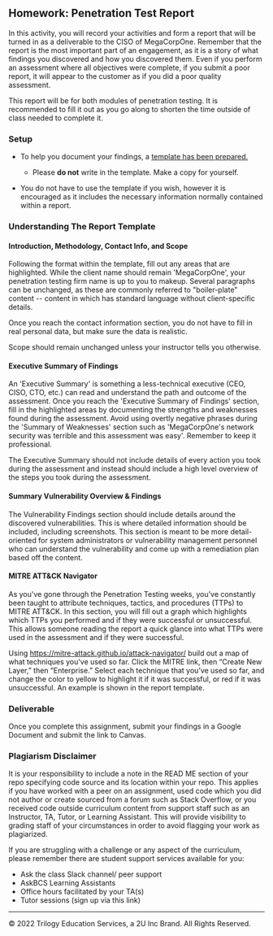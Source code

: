 ## Homework: Penetration Test Report

In this activity, you will record your activities and form a report that will be turned in as a deliverable to the CISO of MegaCorpOne. Remember that the report is the most important part of an engagement, as it is a story of what findings you discovered and how you discovered them. Even if you perform an assessment where all objectives were complete, if you submit a poor report, it will appear to the customer as if you did a poor quality assessment. 

This report will be for both modules of penetration testing. It is recommended to fill it out as you go along to shorten the time outside of class needed to complete it. 

### Setup 

- To help you document your findings, a [template has been prepared.](https://docs.google.com/document/d/1wDIaTVbfBMQyhqnYpsTeAEPFpNj3eTDTnXDg1l8D1x0/edit#heading=h.gjdgxs)

	- Please **do not** write in the template. Make a copy for yourself. 

- You do not have to use the template if you wish, however it is encouraged as it includes the necessary information normally contained within a report.

### Understanding The Report Template
 
#### Introduction, Methodology, Contact Info, and Scope

Following the format within the template, fill out any areas that are highlighted. While the client name should remain 'MegaCorpOne', your penetration testing firm name is up to you to makeup. Several paragraphs can be unchanged, as these are commonly referred to "boiler-plate" content -- content in which has standard language without client-specific details. 

Once you reach the contact information section, you do not have to fill in real personal data, but make sure the data is realistic. 

Scope should remain unchanged unless your instructor tells you otherwise.

#### Executive Summary of Findings

An 'Executive Summary' is something a less-technical executive (CEO, CISO, CTO, etc.) can read and understand the path and outcome of the assessment. Once you reach the 'Executive Summary of Findings' section, fill in the highlighted areas by documenting the strengths and weaknesses found during the assessment. Avoid using overtly negative phrases during the 'Summary of Weaknesses' section such as 'MegaCorpOne's network security was terrible and this assessment was easy'. Remember to keep it professional.

The Executive Summary should not include details of every action you took during the assessment and instead should include a high level overview of the steps you took during the assessment.

#### Summary Vulnerability Overview & Findings

The Vulnerability Findings section should include details around the discovered vulnerabilities. This is where detailed information should be included, including screenshots. This section is meant to be more detail-oriented for system administrators or vulnerability management personnel who can understand the vulnerability and come up with a remediation plan based off the content.

#### MITRE ATT&CK Navigator

As you've gone through the Penetration Testing weeks, you've constantly been taught to attribute techniques, tactics, and procedures (TTPs) to MITRE ATT&CK. In this section, you will fill out a graph which highlights which TTPs you performed and if they were successful or unsuccessful. This allows someone reading the report a quick glance into what TTPs were used in the assessment and if they were successful.

Using https://mitre-attack.github.io/attack-navigator/ build out a map of what techniques you’ve used so far. Click the MITRE link, then “Create New Layer,” then “Enterprise.” Select each technique that you’ve used so far, and change the color to yellow to highlight it if it was successful, or red if it was unsuccessful. An example is shown in the report template.

### Deliverable

Once you complete this assignment, submit your findings in a Google Document and submit the link to Canvas. 

### Plagiarism Disclaimer

It is your responsibility to include a note in the READ ME section of your repo specifying code source and its location within your repo. This applies if you have worked with a peer on an assignment, used code which you did not author or create sourced from a forum such as Stack Overflow, or you received code outside curriculum content from support staff such as an Instructor, TA, Tutor, or Learning Assistant. This will provide visibility to grading staff of your circumstances in order to avoid flagging your work as plagiarized.

If you are struggling with a challenge or any aspect of the curriculum, please remember there are student support services available for you:

* Ask the class Slack channel/ peer support
* AskBCS Learning Assistants 
* Office hours facilitated by your TA(s)
* Tutor sessions (sign up via this link)
---

&copy; 2022 Trilogy Education Services, a 2U Inc Brand.   All Rights Reserved.
